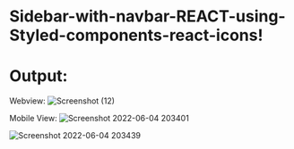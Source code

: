 # Sidebar-with-navbar-REACT-using-Styled-components-react-icons!

# Output:

Webview:
![Screenshot (12)](https://user-images.githubusercontent.com/59218362/171950840-0fe45e65-780d-4f7b-b540-40bc66102c21.png)

Mobile View:
![Screenshot 2022-06-04 203401](https://user-images.githubusercontent.com/59218362/172007115-7b2b57b2-866b-4e17-a483-b81039f7644e.png)

![Screenshot 2022-06-04 203439](https://user-images.githubusercontent.com/59218362/172007125-3c32e977-a073-4c91-965f-29a5b7601b73.png)
